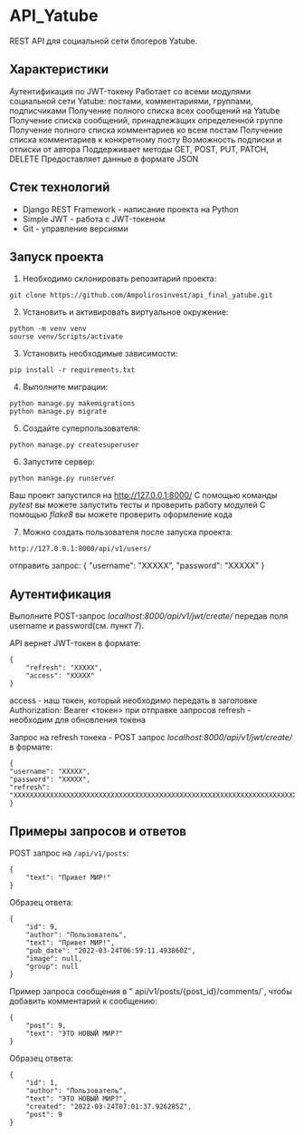 # API_Yatube

REST API для социальной сети блогеров Yatube.

## Характеристики

Аутентификация по JWT-токену
Работает со всеми модулями социальной сети Yatube: постами, комментариями, группами, подписчиками
Получение полного списка всех сообщений на Yatube
Получение списка сообщений, принадлежащих определенной группе
Получение полного списка комментариев ко всем постам
Получение списка комментариев к конкретному посту
Возможность подписки и отписки от автора
Поддерживает методы GET, POST, PUT, PATCH, DELETE
Предоставляет данные в формате JSON

## Стек технологий

- Django REST Framework - написание проекта на Python
- Simple JWT - работа с JWT-токеном
- Git - управление версиями

## Запуск проекта

1) Необходимо склонировать репозитарий проекта:
```
git clone https://github.com/Ampolirosinvest/api_final_yatube.git
```
2) Установить и активировать виртуальное окружение:
```
python -m venv venv
sourse venv/Scripts/activate
```
3) Установить необходимые зависимости:
```
pip install -r requirements.txt
```
4) Выполните миграции:
```
python manage.py makemigrations
python manage.py migrate
```
5) Создайте суперпользователя:
```
python manage.py createsuperuser
```

6) Запустите сервер:
```
python manage.py runserver
```
Ваш проект запустился на http://127.0.0.1:8000/
С помощью команды *pytest* вы можете запустить тесты и проверить работу модулей
C помощью *flake8* вы можете проверить оформление кода

7) Можно создать пользователя после запуска проекта:
```
http://127.0.0.1:8000/api/v1/users/
```
отправить запрос:
    {
        "username": "XXXXX",
        "password": "XXXXX"
    }

## Аутентификация

Выполните POST-запрос *localhost:8000/api/v1/jwt/create/* передав поля username и password(см. пункт 7).

API вернет JWT-токен в формате:

    {
        "refresh": "ХХХХХ",
        "access": "ХХХХХ"
    }
    
access - наш токен, который необходимо передать в заголовке Authorization: Bearer <токен> при отправке запросов
refresh - необходим для обновления токена

Запрос на refresh тонека - POST запрос *localhost:8000/api/v1/jwt/create/* в формате:
    
    {
    "username": "XXXXX",
    "password": "XXXXX",
    "refresh": "XXXXXXXXXXXXXXXXXXXXXXXXXXXXXXXXXXXXXXXXXXXXXXXXXXXXXXXXXXXXXXXXXXXXXX"
    }


## Примеры запросов и ответов

POST запрос на `/api/v1/posts`:

```
{
    "text": "Привет МИР!"
}
```

Образец ответа:

```
{
    "id": 9,
    "author": "Пользователь",
    "text": "Привет МИР!",
    "pub_date": "2022-03-24T06:59:11.493860Z",
    "image": null,
    "group": null
}
```

Пример запроса сообщения в " api/v1/posts/{post_id}/comments/`, чтобы добавить комментарий к сообщению:

```
{
    "post": 9,
    "text": "ЭТО НОВЫЙ МИР?"
}
```

Образец ответа:

```
{
    "id": 1,
    "author": "Пользователь",
    "text": "ЭТО НОВЫЙ МИР?",
    "created": "2022-03-24T07:01:37.926285Z",
    "post": 9
}
```